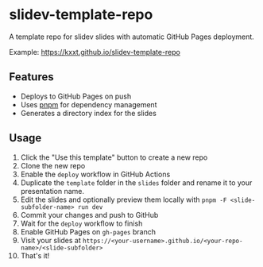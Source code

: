 # slidev-template-repo

A template repo for slidev slides with automatic GitHub Pages deployment.

Example: https://kxxt.github.io/slidev-template-repo

## Features

- Deploys to GitHub Pages on push
- Uses [pnpm](https://pnpm.io/) for dependency management
- Generates a directory index for the slides

## Usage

1. Click the "Use this template" button to create a new repo
2. Clone the new repo
3. Enable the `deploy` workflow in GitHub Actions
4. Duplicate the `template` folder in the `slides` folder and rename it to your presentation name.
5. Edit the slides and optionally preview them locally with `pnpm -F <slide-subfolder-name> run dev` 
6. Commit your changes and push to GitHub
7. Wait for the `deploy` workflow to finish
8. Enable GitHub Pages on `gh-pages` branch
9. Visit your slides at `https://<your-username>.github.io/<your-repo-name>/<slide-subfolder>`
10. That's it!
